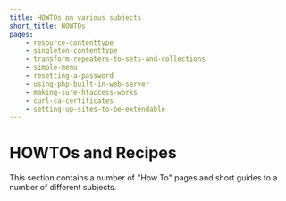 ```yaml
---
title: HOWTOs on various subjects
short_title: HOWTOs
pages:
    - resource-contenttype
    - singleton-contenttype
    - transform-repeaters-to-sets-and-collections
    - simple-menu
    - resetting-a-password
    - using-php-built-in-web-server
    - making-sure-htaccess-works
    - curl-ca-certificates
    - setting-up-sites-to-be-extendable
---
```

HOWTOs and Recipes
===================

This section contains a number of "How To" pages and short guides to a number
of different subjects.
